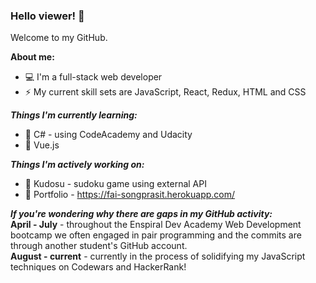 ### Hello viewer! 👋

Welcome to my GitHub.

**About me:**
- 💻 I'm a full-stack web developer     
- ⚡ My current skill sets are JavaScript, React, Redux, HTML and CSS

***Things I'm currently learning:***
- 🌱 C# - using CodeAcademy and Udacity
- 🌱 Vue.js     

***Things I'm actively working on:***
- 🔭 Kudosu - sudoku game using external API
- 🔭 Portfolio - https://fai-songprasit.herokuapp.com/

***If you're wondering why there are gaps in my GitHub activity:***    
**April - July** - throughout the Enspiral Dev Academy Web Development bootcamp we often engaged in pair programming
and the commits are through another student's GitHub account.    
**August - current** - currently in the process of solidifying my JavaScript techniques on Codewars and HackerRank!


<!--
**fai-songprasit/fai-songprasit** is a ✨ _special_ ✨ repository because its `README.md` (this file) appears on your GitHub profile.

Here are some ideas to get you started:

- 🔭 I’m currently working on ...
- 🌱 I’m currently learning ...
- 👯 I’m looking to collaborate on ...
- 🤔 I’m looking for help with ...
- 💬 Ask me about ...
- 📫 How to reach me: ...
- 😄 Pronouns: ...
- ⚡ Fun fact: ...
-->
